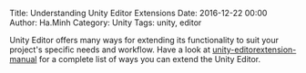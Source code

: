 Title: Understanding Unity Editor Extensions
Date: 2016-12-22 00:00
Author: Ha.Minh
Category: Unity
Tags: unity, editor

Unity Editor offers many ways for extending its functionality to suit your project's specific needs and workflow. Have a look at [unity-editorextension-manual](https://github.com/minhhh/unity-editorextension-manual) for a complete list of ways you can extend the Unity Editor.
